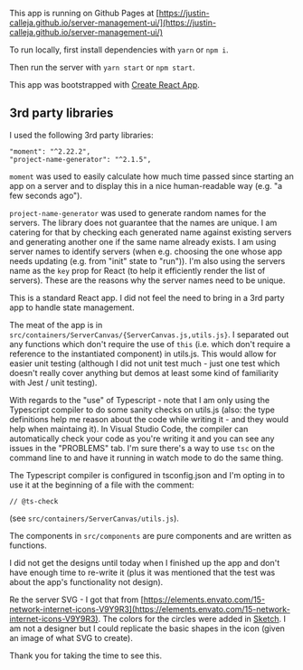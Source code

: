 This app is running on Github Pages at [https://justin-calleja.github.io/server-management-ui/](https://justin-calleja.github.io/server-management-ui/)

To run locally, first install dependencies with `yarn` or `npm i`.

Then run the server with `yarn start` or `npm start`.

This app was bootstrapped with [Create React App](https://github.com/facebook/create-react-app).

## 3rd party libraries

I used the following 3rd party libraries:

```
"moment": "^2.22.2",
"project-name-generator": "^2.1.5",
```

`moment` was used to easily calculate how much time passed since starting an app on a server and to display this in a nice human-readable way (e.g. "a few seconds ago").

`project-name-generator` was used to generate random names for the servers. The library does not guarantee that the names are unique. I am catering for that by checking each generated name against existing servers and generating another one if the same name already exists. I am using server names to identify servers (when e.g. choosing the one whose app needs updating (e.g. from "init" state to "run")). I'm also using the servers name as the `key` prop for React (to help it efficiently render the list of servers). These are the reasons why the server names need to be unique.

This is a standard React app. I did not feel the need to bring in a 3rd party app to handle state management.

The meat of the app is in `src/containers/ServerCanvas/{ServerCanvas.js,utils.js}`. I separated out any functions which don't require the use of `this` (i.e. which don't require a reference to the instantiated component) in utils.js. This would allow for easier unit testing (although I did not unit test much - just one test which doesn't really cover anything but demos at least some kind of familiarity with Jest / unit testing).

With regards to the "use" of Typescript - note that I am only using the Typescript compiler to do some sanity checks on utils.js (also: the type definitions help me reason about the code while writing it - and they would help when maintaing it). In Visual Studio Code, the compiler can automatically check your code as you're writing it and you can see any issues in the "PROBLEMS" tab. I'm sure there's a way to use `tsc` on the command line to and have it running in watch mode to do the same thing.

The Typescript compiler is configured in tsconfig.json and I'm opting in to use it at the beginning of a file with the comment:

```
// @ts-check
```

(see `src/containers/ServerCanvas/utils.js`).

The components in `src/components` are pure components and are written as functions.

I did not get the designs until today when I finished up the app and don't have enough time to re-write it (plus it was mentioned that the test was about the app's functionality not design).

Re the server SVG - I got that from [https://elements.envato.com/15-network-internet-icons-V9Y9R3](https://elements.envato.com/15-network-internet-icons-V9Y9R3). The colors for the circles were added in [Sketch](https://www.sketchapp.com/). I am not a designer but I could replicate the basic shapes in the icon (given an image of what SVG to create).

Thank you for taking the time to see this.